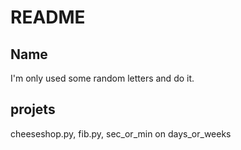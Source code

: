 # README
## Name
I'm only used some random letters and do it.
## projets
cheeseshop.py, fib.py, sec_or_min on days_or_weeks
